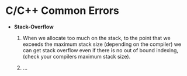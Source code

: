 # **C/C++ Common Errors**

- **Stack-Overflow**

  1. When we allocate too much on the stack, to the point that we exceeds the maximum
  stack size (depending on the compiler) we can get stack overflow even if there is no
  out of bound indexing, (check your compilers maximum stack size).
  
  2. ...
